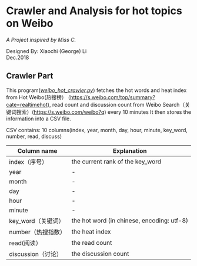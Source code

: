 # Crawler and Analysis for hot topics on Weibo
*A Project inspired by Miss C.*

Designed By: Xiaochi (George) Li  
Dec.2018

## Crawler Part
This program([*weibo_hot_crawler.py*](./weibo_hot_crawler.py)) fetches the hot words and heat index from Hot Weibo(热搜榜） (https://s.weibo.com/top/summary?cate=realtimehot),
read count and discussion count from Weibo Search（关键词搜索）(https://s.weibo.com/weibo?q) every 10 minutes
It then stores the information into a CSV file.

CSV contains: 10 columns(index, year, month, day, hour, minute, key_word, number, read, discuss)

|Column name|Explanation|
|----|----|
|index（序号）| the current rank of the key_word|
|year|-|
|month|-|
|day|-|
|hour|-|
|minute|-|
|key_word（关键词）| the hot word (in chinese, encoding: utf-8)|
|number（热搜指数）| the heat index|
|read(阅读）| the read count|
|discussion（讨论）| the discussion count|